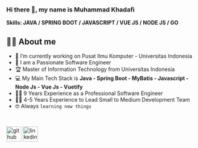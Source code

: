 ### Hi there 👋, my name is Muhammad Khadafi

**Skills: JAVA / SPRING BOOT / JAVASCRIPT / VUE JS / NODE JS / GO**

## :sassy_man:  About me
- 🔭 I’m currently working on Pusat Ilmu Komputer - Universitas Indonesia 
- :school: I am a Passionate Software Engineer
- :trophy: Master of Information Technology from Universitas Indonesia
- :computer: My Main Tech Stack is **Java - Spring Boot - MyBatis - Javascript - Node Js - Vue Js - Vuetify**
- :technologist: 9 Years Experience as a Professional Software Engineer
- :technologist: 4-5 Years Experience to Lead Small to Medium Development Team
- :nerd_face: Always `learning new things`
<br/>

[<img src='https://cdn.jsdelivr.net/npm/simple-icons@3.0.1/icons/github.svg' alt='github' height='40'>](https://github.com/muhammad-khadafi)  [<img src='https://cdn.jsdelivr.net/npm/simple-icons@3.0.1/icons/linkedin.svg' alt='linkedin' height='40'>](https://www.linkedin.com/in/muhammad-yusuf-khadafi-48956a88/)  

